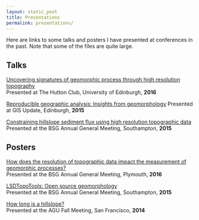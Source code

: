 ```yaml
---
layout: static_post
title: Presentations
permalink: presentations/
---
```


Here are links to some talks and posters I have presented at conferences in the past. Note that some of the files are quite large.

Talks
---

[Uncovering signatures of geomorphic process through high resolution topography](http://www.geos.ed.ac.uk/~gisteac/eeo-agi/2016-17/4_grieve/)  
Presented at The Hutton Club, University of Edinburgh, **2016**

[Reproducible geographic analysis: Insights from geomorphology](https://sgrieve.github.io/presentations/Reproducible_geographic_analysis.pptx)
Presented at GIS Update, Edinburgh, **2015**

[Constraining hillslope sediment flux using high resolution topographic data](https://sgrieve.github.io/presentations/sediment_flux.pptx)  
Presented at the BSG Annual General Meeting, Southampton, **2015**

Posters
---

[How does the resolution of topographic data impact the measurement of geomorphic processes?](https://github.com/sgrieve/Resolution_Poster_BSG/raw/master/bsg_poster.pdf)  
Presented at the BSG Annual General Meeting, Plymouth, **2016**

[LSDTopoTools: Open source geomorphology](https://lsdtopotools.github.io/posters/BSG_Poster.pdf)  
Presented at the BSG Annual General Meeting, Southampton, **2015**

[How long is a hillslope?](https://lsdtopotools.github.io/posters/Grieve_AGU_2014.pdf)  
Presented at the AGU Fall Meeting, San Francisco, **2014**
